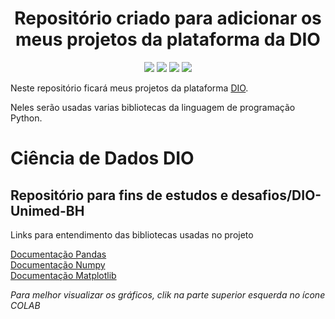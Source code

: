 <h1 align="center"> Repositório criado para adicionar os meus projetos da plataforma da DIO </h1>

<p align="center">
  <img src="https://img.shields.io/static/v1?label=VISUALSTUDIOCODE&message=IDE&color=blue&style=for-the-badge&logo=VISUALSTUDIOCODE"/>
  <img src="https://img.shields.io/static/v1?label=IntelliJ&message=IDE&color=blue&style=for-the-badge&logo=INTELLIJ_IDEIA"/>
  <img src="http://img.shields.io/static/v1?label=License&message=MIT&color=green&style=for-the-badge"/>
  <img src="https://img.shields.io/static/v1?label=STATUS&message=EM%20DESENVOLVIMENTO&color=GREEN&style=for-the-badge"/>
</p>

Neste repositório ficará meus projetos da plataforma [DIO](https://www.dio.me/).

Neles serão usadas varias bibliotecas da linguagem de programação Python.

# Ciência de Dados DIO
<h2>Repositório para fins de estudos e desafios/DIO-Unimed-BH</h2>
Links para entendimento das bibliotecas usadas no projeto 

[Documentação Pandas](https://pandas.pydata.org/docs/development/index.html#development)<br>
[Documentação Numpy](https://numpy.org/devdocs/dev/index.html#devindex)<br>
[Documentação Matplotlib](https://matplotlib.org/stable/index.html)

*Para melhor visualizar os gráficos, clik na parte superior esquerda no ícone COLAB*







